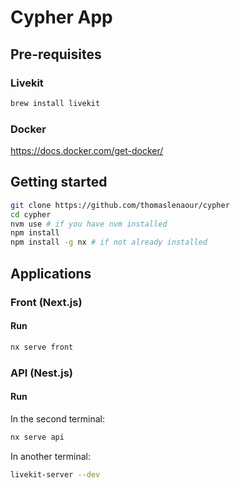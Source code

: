 # Cypher App

## Pre-requisites

### Livekit

```sh
brew install livekit
```

### Docker

https://docs.docker.com/get-docker/

## Getting started

```sh
git clone https://github.com/thomaslenaour/cypher
cd cypher
nvm use # if you have nvm installed
npm install
npm install -g nx # if not already installed
```

## Applications

### Front (Next.js)

#### Run

```sh
nx serve front
```

### API (Nest.js)

#### Run

In the second terminal:

```sh
nx serve api
```

In another terminal:

```sh
livekit-server --dev
```

